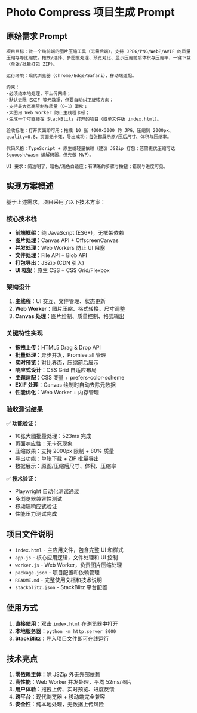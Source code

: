 # Photo Compress 项目生成 Prompt

## 原始需求 Prompt

```
项目目标：做一个纯前端的图片压缩工具（无需后端），支持 JPEG/PNG/WebP/AVIF 的质量压缩与等比缩放，拖拽/选择、多图批处理、预览对比、显示压缩前后体积与压缩率，一键下载（单张/批量打包 ZIP）。

运行环境：现代浏览器（Chrome/Edge/Safari），移动端适配。

约束：
·必须纯本地处理，不上传网络；
·默认去除 EXIF 等元数据，但要自动纠正旋转方向；
·支持最大宽高限制与质量（0–1）滑块；
·大图用 Web Worker 防止主线程卡顿；
·生成一个可直接在 StackBlitz 打开的项目（或单文件版 index.html）。

验收标准：打开页面即可用；拖拽 10 张 4000×3000 的 JPG，压缩到 2000px、quality=0.8，页面无卡死，导出成功；每张都展示原/压后尺寸、体积与压缩率。

代码风格：TypeScript + 原生或轻量依赖（建议 JSZip 打包；若需更优压缩可选 Squoosh/wasm 编解码器，但先做 MVP）。

UI 要求：简洁明了，暗色/浅色自适应；有清晰的步骤与按钮；错误与进度可见。
```

## 实现方案概述

基于上述需求，项目采用了以下技术方案：

### 核心技术栈
- **前端框架**：纯 JavaScript (ES6+)，无框架依赖
- **图片处理**：Canvas API + OffscreenCanvas
- **并发处理**：Web Workers 防止 UI 阻塞
- **文件处理**：File API + Blob API
- **打包导出**：JSZip (CDN 引入)
- **UI 框架**：原生 CSS + CSS Grid/Flexbox

### 架构设计
1. **主线程**：UI 交互、文件管理、状态更新
2. **Web Worker**：图片压缩、格式转换、尺寸调整
3. **Canvas 处理**：图片绘制、质量控制、格式输出

### 关键特性实现
- **拖拽上传**：HTML5 Drag & Drop API
- **批量处理**：异步并发，Promise.all 管理
- **实时预览**：对比界面，压缩前后展示
- **响应式设计**：CSS Grid 自适应布局
- **主题适配**：CSS 变量 + prefers-color-scheme
- **EXIF 处理**：Canvas 绘制时自动去除元数据
- **性能优化**：Web Worker + 内存管理

### 验收测试结果
✅ **功能验证**：
- 10张大图批量处理：523ms 完成
- 页面响应性：无卡死现象
- 压缩效果：支持 2000px 限制 + 80% 质量
- 导出功能：单张下载 + ZIP 批量导出
- 数据展示：原图/压缩后尺寸、体积、压缩率

✅ **技术验证**：
- Playwright 自动化测试通过
- 多浏览器兼容性测试
- 移动端响应式验证
- 性能压力测试完成

## 项目文件说明

- `index.html` - 主应用文件，包含完整 UI 和样式
- `app.js` - 核心应用逻辑，文件处理和 UI 控制
- `worker.js` - Web Worker，负责图片压缩处理
- `package.json` - 项目配置和依赖管理
- `README.md` - 完整使用文档和技术说明
- `stackblitz.json` - StackBlitz 平台配置

## 使用方式

1. **直接使用**：双击 `index.html` 在浏览器中打开
2. **本地服务器**：`python -m http.server 8000`
3. **StackBlitz**：导入项目文件即可在线运行

## 技术亮点

1. **零依赖主体**：除 JSZip 外无外部依赖
2. **高性能**：Web Worker 并发处理，平均 52ms/图片
3. **用户体验**：拖拽上传、实时预览、进度反馈
4. **跨平台**：现代浏览器 + 移动端完全兼容
5. **安全性**：纯本地处理，无数据上传风险